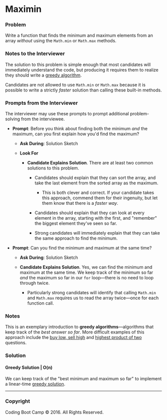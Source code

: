 # Maximin

### Problem

Write a function that finds the minimum and maximum elements from an array _without_ using the `Math.min` or `Math.max` methods.

### Notes to the Interviewer

The solution to this problem is simple enough that most candidates will immediately understand the code, but producing it requires them to realize they should write a [greedy algorithm](https://en.wikipedia.org/wiki/Greedy_algorithm).

Candidates are not allowed to use `Math.min` or `Math.max` because it is possible to write a strictly _faster_ solution than calling these built-in methods.

### Prompts from the Interviewer

The interviewer may use these prompts to prompt additional problem-solving from the interviewee.

* **Prompt**: Before you think about finding both the minimum _and_ the maximum, can you first explain how you'd find the maximum?

  * **Ask During**: Solution Sketch

  * **Look For**

    * **Candidate Explains Solution**. There are at least two common solutions to this problem.

      * Candidates should explain that they can sort the array, and take the last element from the sorted array as the maximum.

        * This is both clever and correct. If your candidate takes this approach, commend them for their ingenuity, but let them know that there is a _faster way_.

      * Candidates should explain that they can look at every element in the array, starting with the first, and "remember" the biggest element they've seen so far.

      * Strong candidates will immediately explain that they  can take the same approach to find the minimum.

* **Prompt**: Can you find the minimum and maximum at the same time?

  * **Ask During**: Solution Sketch

  * **Candidate Explains Solution**. Yes, we can find the minimum and maximum at the same time. We keep track of the minimum so far _and_ the maximum so far in our `for` loop—there is no need to loop through twice.

    * Particularly strong candidates will identify that calling `Math.min` and `Math.max` requires us to read the array twice—once for each function call.

### Notes

This is an exemplary introduction to **greedy algorithms**—algorithms that keep track of the _best answer so far_. More difficult examples of this approach include the [buy low, sell high](.../buy_low_sell_high) and [highest product of two](../highest_product_of_two) questions.

### Solution

#### Greedy Solution | O(n)

We can keep track of the "best minimum and maximum so far" to implement a linear-time [greedy solution](Solved/maximin.js).

- - -

### Copyright

Coding Boot Camp © 2016. All Rights Reserved.
